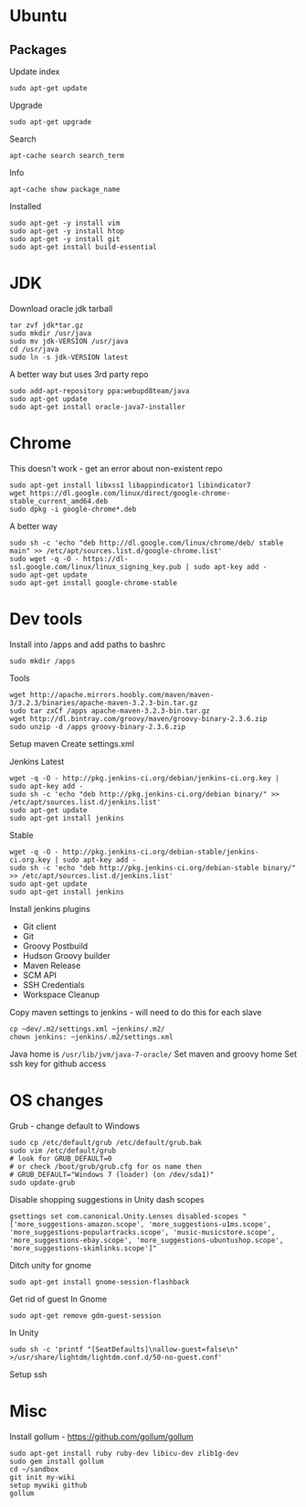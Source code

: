 # Ubuntu

## Packages
Update index
```
sudo apt-get update
```

Upgrade
```
sudo apt-get upgrade
```

Search
```
apt-cache search search_term
```

Info
```
apt-cache show package_name
```

Installed
```
sudo apt-get -y install vim
sudo apt-get -y install htop
sudo apt-get -y install git
sudo apt-get install build-essential
```

# JDK
Download oracle jdk tarball
```
tar zvf jdk*tar.gz
sudo mkdir /usr/java
sudo mv jdk-VERSION /usr/java
cd /usr/java
sudo ln -s jdk-VERSION latest
```

A better way but uses 3rd party repo
```
sudo add-apt-repository ppa:webupd8team/java
sudo apt-get update
sudo apt-get install oracle-java7-installer
```

# Chrome
This doesn't work - get an error about non-existent repo
```
sudo apt-get install libxss1 libappindicator1 libindicator7
wget https://dl.google.com/linux/direct/google-chrome-stable_current_amd64.deb
sudo dpkg -i google-chrome*.deb
```

A better way
```
sudo sh -c 'echo "deb http://dl.google.com/linux/chrome/deb/ stable main" >> /etc/apt/sources.list.d/google-chrome.list'
sudo wget -q -O - https://dl-ssl.google.com/linux/linux_signing_key.pub | sudo apt-key add -
sudo apt-get update
sudo apt-get install google-chrome-stable
```

# Dev tools
Install into /apps and add paths to bashrc
```
sudo mkdir /apps
```
Tools
```
wget http://apache.mirrors.hoobly.com/maven/maven-3/3.2.3/binaries/apache-maven-3.2.3-bin.tar.gz
sudo tar zxCf /apps apache-maven-3.2.3-bin.tar.gz
wget http://dl.bintray.com/groovy/maven/groovy-binary-2.3.6.zip
sudo unzip -d /apps groovy-binary-2.3.6.zip
```

Setup maven
Create settings.xml

Jenkins
Latest
```
wget -q -O - http://pkg.jenkins-ci.org/debian/jenkins-ci.org.key | sudo apt-key add -
sudo sh -c 'echo "deb http://pkg.jenkins-ci.org/debian binary/" >> /etc/apt/sources.list.d/jenkins.list'
sudo apt-get update
sudo apt-get install jenkins
```

Stable
```
wget -q -O - http://pkg.jenkins-ci.org/debian-stable/jenkins-ci.org.key | sudo apt-key add -
sudo sh -c 'echo "deb http://pkg.jenkins-ci.org/debian-stable binary/" >> /etc/apt/sources.list.d/jenkins.list'
sudo apt-get update
sudo apt-get install jenkins
```

Install jenkins plugins
* Git client
* Git
* Groovy Postbuild
* Hudson Groovy builder
* Maven Release
* SCM API
* SSH Credentials
* Workspace Cleanup

Copy maven settings to jenkins - will need to do this for each slave
```
cp ~dev/.m2/settings.xml ~jenkins/.m2/
chown jenkins: ~jenkins/.m2/settings.xml
```
Java home is `/usr/lib/jvm/java-7-oracle/`
Set maven and groovy home
Set ssh key for github access


# OS changes
Grub - change default to Windows
```
sudo cp /etc/default/grub /etc/default/grub.bak
sudo vim /etc/default/grub
# look for GRUB_DEFAULT=0
# or check /boot/grub/grub.cfg for os name then
# GRUB_DEFAULT="Windows 7 (loader) (on /dev/sda1)"
sudo update-grub
```

Disable shopping suggestions in Unity dash scopes
```
gsettings set com.canonical.Unity.Lenses disabled-scopes "['more_suggestions-amazon.scope', 'more_suggestions-u1ms.scope', 'more_suggestions-populartracks.scope', 'music-musicstore.scope', 'more_suggestions-ebay.scope', 'more_suggestions-ubuntushop.scope', 'more_suggestions-skimlinks.scope']"
```

Ditch unity for gnome
```
sudo apt-get install gnome-session-flashback
```

Get rid of guest
In Gnome
```
sudo apt-get remove gdm-guest-session
```
In Unity
```
sudo sh -c 'printf "[SeatDefaults]\nallow-guest=false\n" >/usr/share/lightdm/lightdm.conf.d/50-no-guest.conf'
```

Setup ssh

# Misc
Install gollum - https://github.com/gollum/gollum
```
sudo apt-get install ruby ruby-dev libicu-dev zlib1g-dev
sudo gem install gollum
cd ~/sandbox
git init my-wiki
setup mywiki github
gollum 
```